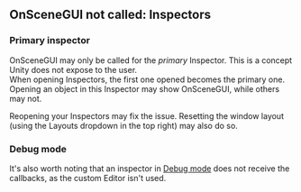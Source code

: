 ## OnSceneGUI not called: Inspectors

### Primary inspector
OnSceneGUI may only be called for the *primary* Inspector. This is a concept Unity does not expose to the user.  
When opening Inspectors, the first one opened becomes the primary one. Opening an object in this Inspector may show OnSceneGUI, while others may not.  

Reopening your Inspectors may fix the issue. Resetting the window layout (using the Layouts dropdown in the top right) may also do so.  

### Debug mode
It's also worth noting that an inspector in [Debug mode](https://docs.unity3d.com/Manual/InspectorOptions.html) does not receive the callbacks, as the custom Editor isn't used.  

